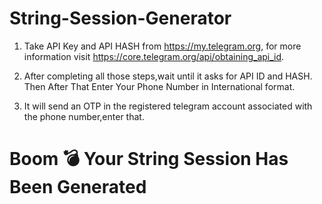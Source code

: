 # String-Session-Generator



1) Take API Key and API HASH from  https://my.telegram.org, for more information visit https://core.telegram.org/api/obtaining_api_id.

2) After completing all those steps,wait until it asks for API ID and HASH. Then After That Enter Your Phone Number in International format.

3) It will send an OTP in the registered telegram account associated with the phone number,enter that.


# Boom 💣 Your String Session Has Been Generated

